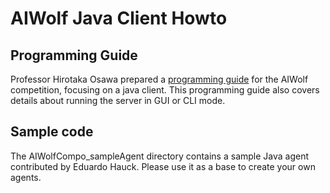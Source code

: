 # AIWolf Java Client Howto

## Programming Guide

Professor Hirotaka Osawa prepared a [programming guide](https://www.slideshare.net/HirotakaOsawa/aiwolf-programming-guide)
for the AIWolf competition, focusing on a java client. This programming guide
also covers details about running the server in GUI or CLI mode.

## Sample code

The AIWolfCompo_sampleAgent directory contains a sample Java agent contributed
by Eduardo Hauck. Please use it as a base to create your own agents.
